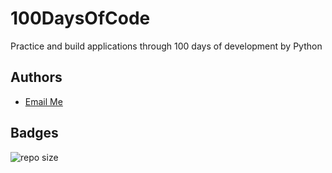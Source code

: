 
# 100DaysOfCode

Practice and build applications through 100 days of development by Python



## Authors

- [Email Me](mailto:abdelrahman.hassan.hamdy@gmail.com)




## Badges

![repo size](https://img.shields.io/github/repo-size/Abdurahman-hassan/100DaysOfCode)
